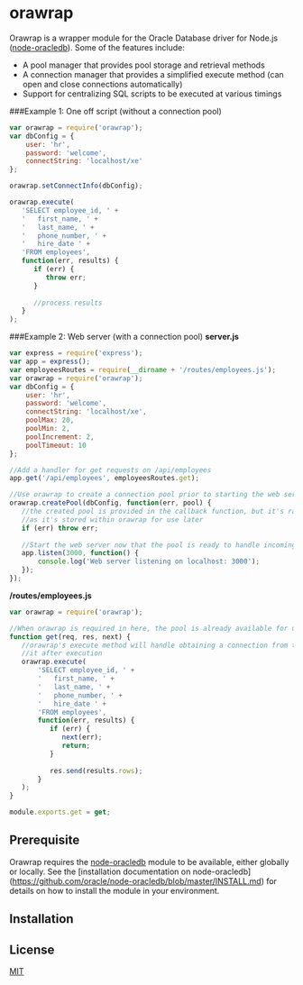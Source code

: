 # orawrap

Orawrap is a wrapper module for the Oracle Database driver for Node.js ([node-oracledb](https://github.com/oracle/node-oracledb)). Some of the features include:

* A pool manager that provides pool storage and retrieval methods
* A connection manager that provides a simplified execute method (can open and close connections automatically)
* Support for centralizing SQL scripts to be executed at various timings

###Example 1: One off script (without a connection pool)
```javascript
var orawrap = require('orawrap');
var dbConfig = {
    user: 'hr',
    password: 'welcome',
    connectString: 'localhost/xe'
};

orawrap.setConnectInfo(dbConfig);

orawrap.execute(
   'SELECT employee_id, ' +
   '   first_name, ' +
   '   last_name, ' +
   '   phone_number, ' +
   '   hire_date ' +
   'FROM employees',
   function(err, results) {
      if (err) {
         throw err;
      }
      
      //process results
   }
);
```

###Example 2: Web server (with a connection pool)
**server.js**
```javascript
var express = require('express');
var app = express();
var employeesRoutes = require(__dirname + '/routes/employees.js');
var orawrap = require('orawrap');
var dbConfig = {
    user: 'hr',
    password: 'welcome',
    connectString: 'localhost/xe',
    poolMax: 20,
    poolMin: 2,
    poolIncrement: 2,
    poolTimeout: 10
};

//Add a handler for get requests on /api/employees
app.get('/api/employees', employeesRoutes.get);

//Use orawrap to create a connection pool prior to starting the web server 
orawrap.createPool(dbConfig, function(err, pool) {
   //the created pool is provided in the callback function, but it's rarely needed 
   //as it's stored within orawrap for use later
   if (err) throw err;
   
   //Start the web server now that the pool is ready to handle incoming requests
   app.listen(3000, function() {
       console.log('Web server listening on localhost: 3000');
   });
});
```

**/routes/employees.js**
```javascript
var orawrap = require('orawrap');

//When orawrap is required in here, the pool is already available for use
function get(req, res, next) {
   //orawrap's execute method will handle obtaining a connection from the connection pool and releasing 
   //it after execution
   orawrap.execute(
       'SELECT employee_id, ' +
       '   first_name, ' +
       '   last_name, ' +
       '   phone_number, ' +
       '   hire_date ' +
       'FROM employees',
       function(err, results) {
          if (err) {
             next(err);
             return;
          }
          
          res.send(results.rows);
       }
   );
}

module.exports.get = get;

```

## Prerequisite

Orawrap requires the [node-oracledb](https://github.com/oracle/node-oracledb) module to be available, either globally or locally. See the [installation documentation on node-oracledb] (https://github.com/oracle/node-oracledb/blob/master/INSTALL.md) for details on how to install the module in your environment.

## Installation



## License

  [MIT](LICENSE)
